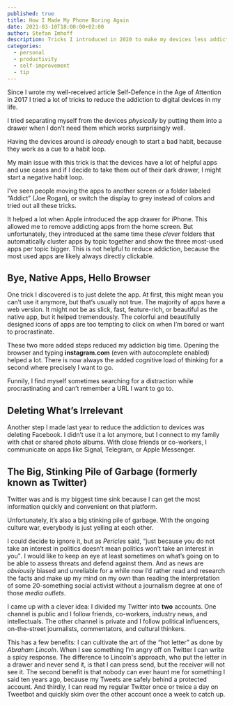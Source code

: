 ```yaml
---
published: true
title: How I Made My Phone Boring Again
date: 2021-03-10T18:00:00+02:00
author: Stefan Imhoff
description: Tricks I introduced in 2020 to make my devices less addictive.
categories:
  - personal
  - productivity
  - self-improvement
  - tip
---
```


Since I wrote my well-received article <TextLink to="/attention/">Self-Defence in the Age of Attention</TextLink> in 2017 I tried a lot of tricks to reduce the addiction to digital devices in my life.

I tried separating myself from the devices _physically_ by putting them into a drawer when I don’t need them which works surprisingly well.

Having the devices around is _already_ enough to start a bad habit, because they work as a cue to a habit loop.

My main issue with this trick is that the devices have a lot of helpful apps and use cases and if I decide to take them out of their dark drawer, I might start a negative habit loop.

I’ve seen people moving the apps to another screen or a folder labeled “Addict” (Joe Rogan), or switch the display to grey instead of colors and tried out all these tricks.

It helped a lot when Apple introduced the app drawer for iPhone. This allowed me to remove addicting apps from the home screen. But unfortunately, they introduced at the same time these _clever_ folders that automatically cluster apps by topic together and show the three most-used apps per topic bigger. This is not helpful to reduce addiction, because the most used apps are likely always directly clickable.

## Bye, Native Apps, Hello Browser

One trick I discovered is to just delete the app. At first, this might mean you can’t use it anymore, but that’s usually not true. The majority of apps have a web version. It might not be as slick, fast, feature-rich, or beautiful as the native app, but it helped tremendously. The colorful and beautifully designed icons of apps are too tempting to click on when I’m bored or want to procrastinate.

These two more added steps reduced my addiction big time. Opening the browser and typing **instagram.com** (even with autocomplete enabled) helped a lot. There is now always the added cognitive load of thinking for a second where precisely I want to go.

Funnily, I find myself sometimes searching for a distraction while procrastinating and can’t remember a URL I want to go to.

## Deleting What’s Irrelevant

Another step I made last year to reduce the addiction to devices was deleting Facebook. I didn’t use it a lot anymore, but I connect to my family with chat or shared photo albums. With close friends or co-workers, I communicate on apps like Signal, Telegram, or Apple Messenger.

## The Big, Stinking Pile of Garbage (formerly known as Twitter)

Twitter was and is my biggest time sink because I can get the most information quickly and convenient on that platform.

Unfortunately, it’s also a big stinking pile of garbage. With the ongoing culture war, everybody is just yelling at each other.

I could decide to ignore it, but as _Pericles_ said, <q>just because you do not take an interest in politics doesn’t mean politics won’t take an interest in you</q>. I would like to keep an eye at least sometimes on what’s going on to be able to assess threats and defend against them. And as news are _obviously_ biased and unreliable for a while now I’d rather read and research the facts and make up my mind on my own than reading the interpretation of some 20-something social activist without a journalism degree at one of those _media outlets_.

I came up with a clever idea: I divided my Twitter into **two** accounts. One channel is public and I follow friends, co-workers, industry news, and intellectuals. The other channel is private and I follow political influencers, on-the-street journalists, commentators, and cultural thinkers.

This has a few benefits: I can cultivate the art of the “hot letter” as done by _Abraham Lincoln_. When I see something I’m angry off on Twitter I can write a spicy response. The difference to Lincoln's approach, who put the letter in a drawer and never send it, is that I can press send, but the receiver will not see it. The second benefit is that nobody can ever haunt me for something I said ten years ago, because my Tweets are safely behind a protected account. And thirdly, I can read my regular Twitter once or twice a day on Tweetbot and quickly skim over the other account once a week to catch up.
